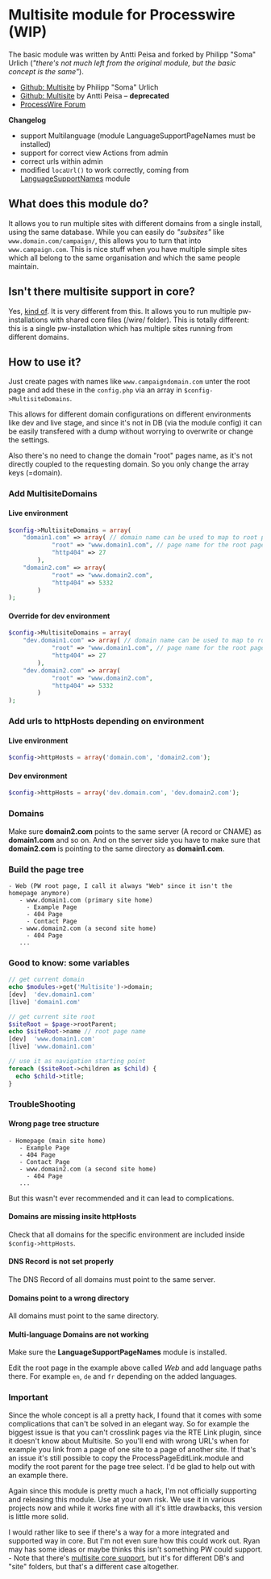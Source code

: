 # Multisite module for Processwire (WIP)

The basic module was written by Antti Peisa and forked by Philipp "Soma" Urlich (_"there's not much left from the original module, but the basic concept is the same"_).

* [Github: Multisite](https://github.com/somatonic/Multisite) by Philipp "Soma" Urlich 
* [Github: Multisite](https://github.com/apeisa/Multisite) by Antti Peisa – **deprecated**
* [ProcessWire Forum](https://processwire.com/talk/topic/1025-multisite/)

**Changelog**

* support Multilanguage (module LanguageSupportPageNames must be installed)
* support for correct view Actions from admin
* correct urls within admin
* modified `locaUrl()` to work correctly, coming from [LanguageSupportNames](http://processwire.com/api/multi-language-support/multi-language-urls/) module

## What does this module do?

It allows you to run multiple sites with different domains from a single install, using the same database.
While you can easily do _"subsites"_ like `www.domain.com/campaign/`, this allows you to turn that into `www.campaign.com`.
This is nice stuff when you have multiple simple sites which all belong to the same organisation and which the same people maintain.

## Isn't there multisite support in core?

Yes, [kind of](https://processwire.com/api/modules/multi-site-support/). It is very different from this. It allows you to run multiple pw-installations with shared core files (/wire/ folder).
This is totally different: this is a single pw-installation which has multiple sites running from different domains.

## How to use it?

Just create pages with names like `www.campaigndomain.com` unter the root page and add these in the `config.php` via an array in `$config->MultisiteDomains`.

This allows for different domain configurations on different environments like dev and live stage, and since it's not in DB (via the module config) it can be easily transfered with a dump without worrying to overwrite or change the settings.
 
Also there's no need to change the domain "root" pages name, as it's not directly coupled to the requesting domain. 
So you only change the array keys (=domain).

### Add MultisiteDomains

#### Live environment

```php
$config->MultisiteDomains = array(
    "domain1.com" => array( // domain name can be used to map to root page
            "root" => "www.domain1.com", // page name for the root page
            "http404" => 27
        ),
    "domain2.com" => array(
            "root" => "www.domain2.com",
            "http404" => 5332
        )
);
```

#### Override for dev environment

```php
$config->MultisiteDomains = array(
    "dev.domain1.com" => array( // domain name can be used to map to root page
            "root" => "www.domain1.com", // page name for the root page
            "http404" => 27
        ),
    "dev.domain2.com" => array(
            "root" => "www.domain2.com",
            "http404" => 5332
        )
);
```

### Add urls to httpHosts depending on environment

#### Live environment

```php
$config->httpHosts = array('domain.com', 'domain2.com');
```

#### Dev environment

```php
$config->httpHosts = array('dev.domain.com', 'dev.domain2.com');
```

### Domains

Make sure **domain2.com** points to the same server (A record or CNAME) as **domain1.com** and so on.
And on the server side you have to make sure that **domain2.com** is pointing to the same directory as **domain1.com**.

### Build the page tree

```
- Web (PW root page, I call it always "Web" since it isn't the homepage anymore)
   - www.domain1.com (primary site home)
     - Example Page
     - 404 Page
     - Contact Page
   - www.domain2.com (a second site home)
     - 404 Page
   ...

```

### Good to know: some variables

```php
// get current domain
echo $modules->get('Multisite')->domain; 
[dev]  'dev.domain1.com'
[live] 'domain1.com'

// get current site root
$siteRoot = $page->rootParent;
echo $siteRoot->name // root page name
[dev]  'www.domain1.com'
[live] 'www.domain1.com'

// use it as navigation starting point
foreach ($siteRoot->children as $child) {
  echo $child->title;
}
```

### TroubleShooting

#### Wrong page tree structure

```
- Homepage (main site home)
   - Example Page
   - 404 Page
   - Contact Page
   - www.domain2.com (a second site home)
     - 404 Page
   ...

```

But this wasn't ever recommended and it can lead to complications.

#### Domains are missing insite httpHosts

Check that all domains for the specific environment are included inside `$config->httpHosts`.

#### DNS Record is not set properly
 
The DNS Record of all domains must point to the same server.

#### Domains point to a wrong directory

All domains must point to the same directory.

#### Multi-language Domains are not working

Make sure the **LanguageSupportPageNames** module is installed.

Edit the root page in the example above called *Web*  and add language paths there. For example `en`, `de` and `fr` depending on the added languages.

### Important

Since the whole concept is all a pretty hack, I found that it comes with some complications that can't be solved in an elegant way. So for example the biggest issue is that you can't crosslink pages via the RTE Link plugin, since it doesn't know about Multisite. So you'll end with wrong URL's when for example you link from a page of one site to a page of another site. If that's an issue it's still possible to copy the ProcessPageEditLink.module and modify the root parent for the page tree select. I'd be glad to help out with an example there.

Again since this module is pretty much a hack, I'm not officially supporting and releasing this module. Use at your own risk. We use it in various projects now and while it works fine with all it's little drawbacks, this version is little more solid.
 
I would rather like to see if there's a way for a more integrated and supported way in core. But I'm not even sure how this could work out. Ryan may has some ideas or maybe thinks this isn't something PW could support. - Note that there's [multisite core support](https://processwire.com/api/modules/multi-site-support/), but it's for different DB's and "site" folders, but that's a different case altogether.

